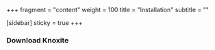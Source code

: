 +++
fragment = "content"
weight = 100
title = "Installation"
subtitle = ""

[sidebar]
  sticky = true
+++

<p>

### Download Knoxite

</p>
